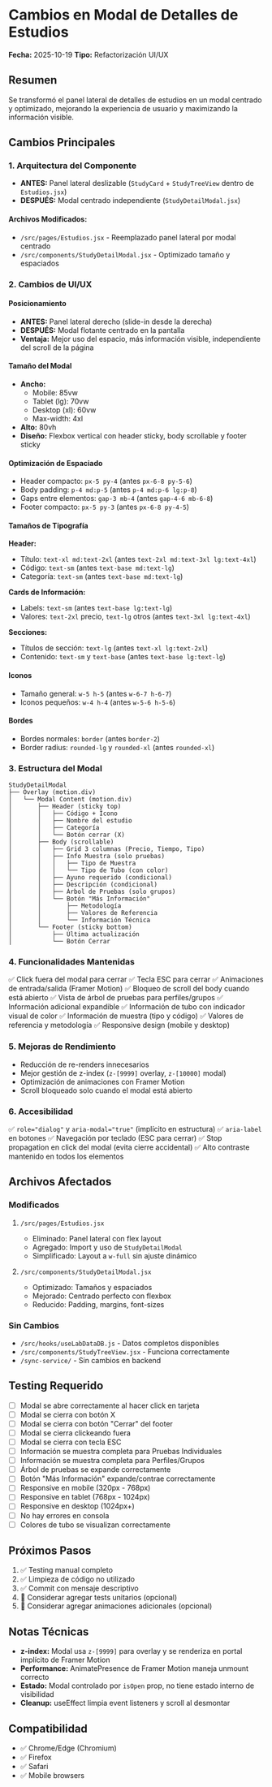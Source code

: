 # Cambios en Modal de Detalles de Estudios

**Fecha:** 2025-10-19
**Tipo:** Refactorización UI/UX

## Resumen
Se transformó el panel lateral de detalles de estudios en un modal centrado y optimizado, mejorando la experiencia de usuario y maximizando la información visible.

## Cambios Principales

### 1. Arquitectura del Componente
- **ANTES:** Panel lateral deslizable (`StudyCard` + `StudyTreeView` dentro de `Estudios.jsx`)
- **DESPUÉS:** Modal centrado independiente (`StudyDetailModal.jsx`)

#### Archivos Modificados:
- `/src/pages/Estudios.jsx` - Reemplazado panel lateral por modal centrado
- `/src/components/StudyDetailModal.jsx` - Optimizado tamaño y espaciados

### 2. Cambios de UI/UX

#### Posicionamiento
- **ANTES:** Panel lateral derecho (slide-in desde la derecha)
- **DESPUÉS:** Modal flotante centrado en la pantalla
- **Ventaja:** Mejor uso del espacio, más información visible, independiente del scroll de la página

#### Tamaño del Modal
- **Ancho:**
  - Mobile: 85vw
  - Tablet (lg): 70vw
  - Desktop (xl): 60vw
  - Max-width: 4xl
- **Alto:** 80vh
- **Diseño:** Flexbox vertical con header sticky, body scrollable y footer sticky

#### Optimización de Espaciado
- Header compacto: `px-5 py-4` (antes `px-6-8 py-5-6`)
- Body padding: `p-4 md:p-5` (antes `p-4 md:p-6 lg:p-8`)
- Gaps entre elementos: `gap-3 mb-4` (antes `gap-4-6 mb-6-8`)
- Footer compacto: `px-5 py-3` (antes `px-6-8 py-4-5`)

#### Tamaños de Tipografía
**Header:**
- Título: `text-xl md:text-2xl` (antes `text-2xl md:text-3xl lg:text-4xl`)
- Código: `text-sm` (antes `text-base md:text-lg`)
- Categoría: `text-sm` (antes `text-base md:text-lg`)

**Cards de Información:**
- Labels: `text-sm` (antes `text-base lg:text-lg`)
- Valores: `text-2xl` precio, `text-lg` otros (antes `text-3xl lg:text-4xl`)

**Secciones:**
- Títulos de sección: `text-lg` (antes `text-xl lg:text-2xl`)
- Contenido: `text-sm` y `text-base` (antes `text-base lg:text-lg`)

#### Iconos
- Tamaño general: `w-5 h-5` (antes `w-6-7 h-6-7`)
- Iconos pequeños: `w-4 h-4` (antes `w-5-6 h-5-6`)

#### Bordes
- Bordes normales: `border` (antes `border-2`)
- Border radius: `rounded-lg` y `rounded-xl` (antes `rounded-xl`)

### 3. Estructura del Modal

```
StudyDetailModal
├── Overlay (motion.div)
│   └── Modal Content (motion.div)
│       ├── Header (sticky top)
│       │   ├── Código + Ícono
│       │   ├── Nombre del estudio
│       │   ├── Categoría
│       │   └── Botón cerrar (X)
│       ├── Body (scrollable)
│       │   ├── Grid 3 columnas (Precio, Tiempo, Tipo)
│       │   ├── Info Muestra (solo pruebas)
│       │   │   ├── Tipo de Muestra
│       │   │   └── Tipo de Tubo (con color)
│       │   ├── Ayuno requerido (condicional)
│       │   ├── Descripción (condicional)
│       │   ├── Árbol de Pruebas (solo grupos)
│       │   └── Botón "Más Información"
│       │       ├── Metodología
│       │       ├── Valores de Referencia
│       │       └── Información Técnica
│       └── Footer (sticky bottom)
│           ├── Última actualización
│           └── Botón Cerrar
```

### 4. Funcionalidades Mantenidas

✅ Click fuera del modal para cerrar
✅ Tecla ESC para cerrar
✅ Animaciones de entrada/salida (Framer Motion)
✅ Bloqueo de scroll del body cuando está abierto
✅ Vista de árbol de pruebas para perfiles/grupos
✅ Información adicional expandible
✅ Información de tubo con indicador visual de color
✅ Información de muestra (tipo y código)
✅ Valores de referencia y metodología
✅ Responsive design (mobile y desktop)

### 5. Mejoras de Rendimiento

- Reducción de re-renders innecesarios
- Mejor gestión de z-index (`z-[9999]` overlay, `z-[10000]` modal)
- Optimización de animaciones con Framer Motion
- Scroll bloqueado solo cuando el modal está abierto

### 6. Accesibilidad

✅ `role="dialog"` y `aria-modal="true"` (implícito en estructura)
✅ `aria-label` en botones
✅ Navegación por teclado (ESC para cerrar)
✅ Stop propagation en click del modal (evita cierre accidental)
✅ Alto contraste mantenido en todos los elementos

## Archivos Afectados

### Modificados
1. `/src/pages/Estudios.jsx`
   - Eliminado: Panel lateral con flex layout
   - Agregado: Import y uso de `StudyDetailModal`
   - Simplificado: Layout a `w-full` sin ajuste dinámico

2. `/src/components/StudyDetailModal.jsx`
   - Optimizado: Tamaños y espaciados
   - Mejorado: Centrado perfecto con flexbox
   - Reducido: Padding, margins, font-sizes

### Sin Cambios
- `/src/hooks/useLabDataDB.js` - Datos completos disponibles
- `/src/components/StudyTreeView.jsx` - Funciona correctamente
- `/sync-service/` - Sin cambios en backend

## Testing Requerido

- [ ] Modal se abre correctamente al hacer click en tarjeta
- [ ] Modal se cierra con botón X
- [ ] Modal se cierra con botón "Cerrar" del footer
- [ ] Modal se cierra clickeando fuera
- [ ] Modal se cierra con tecla ESC
- [ ] Información se muestra completa para Pruebas Individuales
- [ ] Información se muestra completa para Perfiles/Grupos
- [ ] Árbol de pruebas se expande correctamente
- [ ] Botón "Más Información" expande/contrae correctamente
- [ ] Responsive en mobile (320px - 768px)
- [ ] Responsive en tablet (768px - 1024px)
- [ ] Responsive en desktop (1024px+)
- [ ] No hay errores en consola
- [ ] Colores de tubo se visualizan correctamente

## Próximos Pasos

1. ✅ Testing manual completo
2. ✅ Limpieza de código no utilizado
3. ✅ Commit con mensaje descriptivo
4. 🔄 Considerar agregar tests unitarios (opcional)
5. 🔄 Considerar agregar animaciones adicionales (opcional)

## Notas Técnicas

- **z-index:** Modal usa `z-[9999]` para overlay y se renderiza en portal implícito de Framer Motion
- **Performance:** AnimatePresence de Framer Motion maneja unmount correcto
- **Estado:** Modal controlado por `isOpen` prop, no tiene estado interno de visibilidad
- **Cleanup:** useEffect limpia event listeners y scroll al desmontar

## Compatibilidad

- ✅ Chrome/Edge (Chromium)
- ✅ Firefox
- ✅ Safari
- ✅ Mobile browsers
